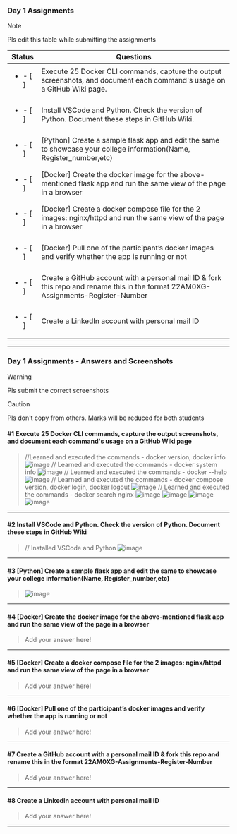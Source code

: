 ### Day 1 Assignments

> [!NOTE]
> Pls edit this table while submitting the assignments

| Status         | Questions     | 
|----------------|---------------|
| <ul><li>- [ ] </li></ul> | Execute 25 Docker CLI commands, capture the output screenshots, and document each command's usage on a GitHub Wiki page. |
| <ul><li>- [ ] </li></ul> | Install VSCode and Python. Check the version of Python. Document these steps in GitHub Wiki. |
| <ul><li>- [ ] </li></ul> | [Python] Create a sample flask app and edit the same to showcase your college information(Name, Register_number,etc) |
| <ul><li>- [ ] </li></ul> | [Docker] Create the docker image for the above-mentioned flask app and run the same view of the page in a browser |
| <ul><li>- [ ] </li></ul> | [Docker] Create a docker compose file for the 2 images: nginx/httpd and run the same view of the page in a browser |
| <ul><li>- [ ] </li></ul> | [Docker] Pull one of the participant’s docker images and verify whether the app is running or not  |
| <ul><li>- [ ] </li></ul> | Create a GitHub account with a personal mail ID & fork this repo and rename this in the format 22AM0XG-Assignments-Register-Number  |
| <ul><li>- [ ] </li></ul> | Create a LinkedIn account with personal mail ID  |

***

### Day 1 Assignments - Answers and Screenshots

> [!WARNING]
> Pls submit the correct screenshots

> [!CAUTION]
> Pls don't copy from others. Marks will be reduced for both students

#### #1 Execute 25 Docker CLI commands, capture the output screenshots, and document each command's usage on a GitHub Wiki page
> //Learned and executed the commands - docker version, docker info ![image](https://github.com/user-attachments/assets/863f2ef6-d933-4cc9-a169-ad3104b8d3c0) 
> // Learned and executed the commands - docker system info ![image](https://github.com/user-attachments/assets/513ba1e8-64f9-48c6-b196-00da2f2ca2ad) 
> // Learned and executed the commands - docker --help ![image](https://github.com/user-attachments/assets/4f3b8cac-e04c-461f-8634-3e2fd54b5edd) 
> // Learned and executed the commands - docker compose version, docker login, docker logout ![image](https://github.com/user-attachments/assets/21357e1c-1d35-4eca-b53a-550e1f27c4ee) 
> // Learned and executed the commands - docker search nginx ![image](https://github.com/user-attachments/assets/592e7548-b1d2-4acc-ace1-caf6055764ae)
> ![image](https://github.com/user-attachments/assets/8d485da9-09bc-48de-94c4-7c0e05c5119f)
> ![image](https://github.com/user-attachments/assets/fcb31da2-a759-4e42-bd23-beb8da616e61)
> ![image](https://github.com/user-attachments/assets/1314f2f0-6bea-40df-b7bd-e283ac2d4c28)











***

#### #2 Install VSCode and Python. Check the version of Python. Document these steps in GitHub Wiki
> // Installed VSCode and Python ![image](https://github.com/user-attachments/assets/fb272945-448c-4195-8349-748284944489)


***

#### #3 [Python] Create a sample flask app and edit the same to showcase your college information(Name, Register_number,etc)
> ![image](https://github.com/user-attachments/assets/36cf5ae0-b8e4-49b6-b8fa-2a99181e7022)


***

#### #4 [Docker] Create the docker image for the above-mentioned flask app and run the same view of the page in a browser
> Add your answer here!

***

#### #5 [Docker] Create a docker compose file for the 2 images: nginx/httpd and run the same view of the page in a browser
> Add your answer here!

***

#### #6 [Docker] Pull one of the participant’s docker images and verify whether the app is running or not
> Add your answer here!

***

#### #7 Create a GitHub account with a personal mail ID & fork this repo and rename this in the format 22AM0XG-Assignments-Register-Number
> Add your answer here!

***

#### #8 Create a LinkedIn account with personal mail ID
> Add your answer here!

***
